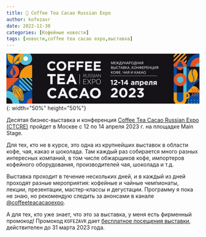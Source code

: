 ```yaml
---
title: 📰 Coffee Tea Cacao Russian Expo
author: kofezavr
date: 2022-11-30
categories: [Кофейные новости]
tags: [новости,coffee tea cacao expo,выставка]
--- 
```

![copy from title](/assets/img/posts/22/11/coffeeteacacaoexpo.jpg){: width="50%" height="50%"}

Десятая бизнес-выставка и конференция [Coffee Tea Cacao Russian Expo (CTCRE)](https://coffeeteacacaoexpo.ru/ru/visitors/visitorregistration) пройдет в Москве с 12 по 14 апреля 2023 г. на площадке Main Stage. 

Для тех, кто не в курсе, это одна из крупнейших выставок в области кофе, чая, какао и шоколада. Там каждый раз собирается много разных интересных компаний, в том числе обжарщиков кофе, импортеров кофейного оборудования, производителей чая, шоколада и т.д. 

Выставка проходит в течение нескольких дней, и в каждый из дней проходят разные мероприятия: кофейные и чайные чемпионаты, лекции, презентации, мастер-классы и дегустации. Программу я пока не знаю, но рекомендую следить за анонсами в канале [@coffeeteacacaoexpo](https://t.me/coffeeteacacaoexpo). 

А для тех, кто уже знает, что это за выставка, у меня есть фирменный промокод! Промокод `KOFEZAVR` дает [бесплатное посещения выставки](https://coffeeteacacaoexpo.ru/ru/visitors/visitorregistration), действителен до 31 марта 2023 года.
